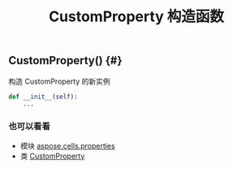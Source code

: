 ﻿---
title: CustomProperty 构造函数
second_title: Aspose.Cells for Python via .NET API 参考文献
description:
type: docs
weight: 10
url: /zh/python-net/aspose.cells.properties/customproperty/__init__/
is_root: false
---
##  CustomProperty() {#}
构造 CustomProperty 的新实例



```python
def __init__(self):
    ...
```





### 也可以看看
* 模块 [aspose.cells.properties](../../)
* 类 [CustomProperty](/cells/zh/python-net/aspose.cells.properties/customproperty)
